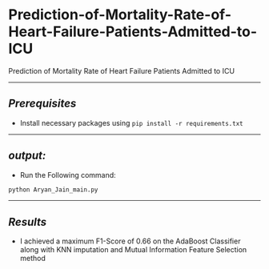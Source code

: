 # Prediction-of-Mortality-Rate-of-Heart-Failure-Patients-Admitted-to-ICU
Prediction of Mortality Rate of Heart Failure Patients Admitted to ICU


----------
*Prerequisites*
-------------
- Install necessary packages using `pip install -r requirements.txt`

----------
*output:*
----------
- Run the Following command:
```bash
python Aryan_Jain_main.py
```
----------
*Results*
----------
- I achieved a maximum F1-Score of 0.66 on the AdaBoost Classifier along with KNN imputation and Mutual Information Feature Selection method
